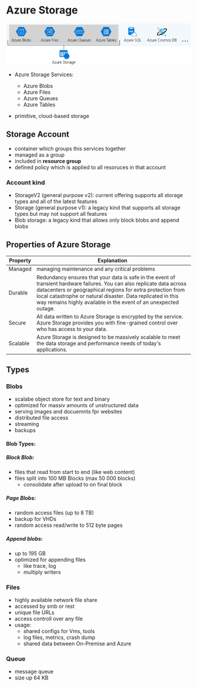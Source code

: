 # Azure Storage

![Azure Storage Image](./img/azure-storage.png)

- Azure Storage Services: 
  - Azure Blobs
  - Azure Files
  - Azure Queues
  - Azure Tables

-  primitive, cloud-based storage

## Storage Account
- container which groups this services together
- managed as a group
- included in **resource group**
- defined policy which is applied to all resoruces in that account

### Account kind
- StorageV2 (general purpose v2): current offering supports all storage types and all of the latest features
- Storage (general purpose v1): a legacy kind that supports all storage types but may not support all features
- Blob storage: a legacy kind that allows only block blobs and append blobs

## Properties of Azure Storage
| Property | Explanation |
| --- | --- |
| Managed | managing maintenance and any critical problems |
|Durable |	Redundancy ensures that your data is safe in the event of transient hardware failures. You can also replicate data across datacenters or geographical regions for extra protection from local catastrophe or natural disaster. Data replicated in this way remains highly available in the event of an unexpected outage. |
| Secure |	All data written to Azure Storage is encrypted by the service. Azure Storage provides you with fine-grained control over who has access to your data. |
| Scalable |	Azure Storage is designed to be massively scalable to meet the data storage and performance needs of today's applications. |

## Types

### Blobs 
- scalabe object store for text and binary
- optimized for massiv amounts of unstructured data
- serving images and docuemnts fpr websites
- distributed file access
- streaming
- backups

#### Blob Types: 
##### Block Blob:
  - files that read from start to end (like web content)
  - files split into 100 MB Blocks (max 50 000 blocks)
    - consolidate after upload to on final block
##### Page Blobs:
  - random access files (up to 8 TB)
  - backup for VHDs
  - random access read/write to 512 byte pages
##### Append blobs:
  - up to 195 GB
  - optimized for appending files
    - like trace, log
    - multiply writers

### Files
- highly available  network file share
- accessed by smb or rest
- unique file URLs
- access controll over any file
- usage:
  - shared configs for Vms, tools
  - log files, metrics, crash dump
  - shared data between On-Premise and Azure

### Queue
- message queue
- size up 64 KB

